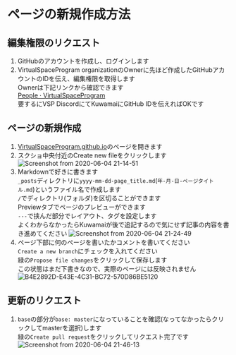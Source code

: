 # ページの新規作成方法
## 編集権限のリクエスト
1. GitHubのアカウントを作成し、ログインします  
1. VirtualSpaceProgram organizationのOwnerに先ほど作成したGitHubアカウントのIDを伝え、編集権限を取得します  
    Ownerは下記リンクから確認できます  
    [People · VirtualSpaceProgram](https://github.com/orgs/VirtualSpaceProgram/people)  
    要するにVSP DiscordにてKuwamaiにGitHub IDを伝えればOKです

## ページの新規作成
1. [VirtualSpaceProgram.github.io](https://github.com/VirtualSpaceProgram/VirtualSpaceProgram.github.io)のページを開きます  
1. スクショ中央付近のCreate new fileをクリックします
![Screenshot from 2020-06-04 21-14-51](https://user-images.githubusercontent.com/15693656/83755653-d8c92980-a6a8-11ea-836e-583fb0ae1c9d.png)  
1. Markdownで好きに書きます  
  `_posts`ディレクトリに`yyyy-mm-dd-page_title.md`(`年-月-日-ページタイトル.md`)というファイル名で作成します  
  `/`でディレクトリ(フォルダ)を区切ることができます  
  Previewタブでページのプレビューができます  
  `---`で挟んだ部分でレイアウト、タグを設定します  
  よくわからなかったらKuwamaiが後で追記するので気にせず記事の内容を書き進めてください
![Screenshot from 2020-06-04 21-24-49](https://user-images.githubusercontent.com/15693656/83756340-e59a4d00-a6a9-11ea-8be6-84654e9bb69d.png)  
1. ページ下部に何のページを書いたかコメントを書いてください  
  `Create a new branch`にチェックを入れてください  
  緑の`Propose file changes`をクリックして保存します  
  この状態はまだ下書きなので、実際のページには反映されません  
![B4E2892D-E43E-4C31-BC72-570D86BE5120](https://user-images.githubusercontent.com/15693656/83757756-eb912d80-a6ab-11ea-9220-6908693f8597.JPG)  

## 更新のリクエスト
1. `base`の部分が`base: master`になっていることを確認(なってなかったらクリックしてmasterを選択)します  
  緑の`Create pull request`をクリックしてリクエスト完了です  
![Screenshot from 2020-06-04 21-46-13](https://user-images.githubusercontent.com/15693656/83758369-f0a2ac80-a6ac-11ea-9e35-4196ddccf0b6.png)
